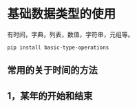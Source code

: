 # 基础数据类型的使用

有时间，字典，列表，数值，字符串，元组等。

```
pip install basic-type-operations
```

## 常用的关于时间的方法

## 1，某年的开始和结束